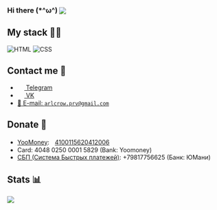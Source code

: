 <h3>Hi there (*^ω^) <img src="https://gpvc.arturio.dev/arlcrow123" align="center" /></h3>

## My stack 👨‍💻	

![HTML](https://img.shields.io/badge/-HTML-%23de4b25?logo=html5&logoColor=white&style=flat-square) 
![CSS](https://img.shields.io/badge/-CSS-%230174b8?logo=css3&logoColor=white&style=flat-square) 

## Contact me 💭
- <a href="https://t.me/arlcrow123"><img src="https://upload.wikimedia.org/wikipedia/commons/thumb/8/82/Telegram_logo.svg/768px-Telegram_logo.svg.png" width=16 height=16 align="center" /> Telegram</a>
- <a href="https://vk.me/arlcrow123"><img src="https://vk.com/images/icons/favicons/fav_logo.ico?6" width=16 height=16 align="center" /> VK</a>
- <a href="mailto:arlcrow.prv@gmail.com">📩 E-mail: `arlcrow.prv@gmail.com`</a>

## Donate 💸
- <a href="https://yoomoney.ru">YooMoney</a>:&#4448;<a href="https://yoomoney.ru/to/4100115620412006">4100115620412006</a>
- Card: 4048 0250 0001 5829 (Bank: Yoomoney)
- <a href="https://sbp.nspk.ru">СБП (Система Быстрых платежей)</a>: +79817756625 (Банк: ЮМани) 
## Stats 📊
<img src="https://github-readme-stats.vercel.app/api?username=arlcrow123&show_icons=true&count_private=true&theme=radical">

<!--
**arlcrow123/arlcrow123** is a ✨ _special_ ✨ repository because its `README.md` (this file) appears on your GitHub profile.

Here are some ideas to get you started:

- 🔭 I’m currently working on ...
- 🌱 I’m currently learning ...
- 👯 I’m looking to collaborate on ...
- 🤔 I’m looking for help with ...
- 💬 Ask me about ...
- 📫 How to reach me: ...
- 😄 Pronouns: ...
- ⚡ Fun fact: ...


### 🛠️ Это GitHub AlexGyver'a 🛠️
Здесь можно найти исходники к проектам и примерам из видео с моего канала [▶️ AlexGyver](https://www.youtube.com/c/AlexGyverShow/) и [▶️ Заметки Ардуинщика](https://www.youtube.com/channel/UC4axiS76D784-ofoTdo5zOA/), а также просто моим разработкам. Основное:
- 💡 Мой сайт со статьями и уроками [AlexGyver.ru](http://alexgyver.ru/)
- ⚙️ Библиотеки для Arduino живут в [этом репозитории](https://github.com/AlexGyver/GyverLibs)
- ⚡Любишь Ардуино-барахло? У меня есть [огромная подборка](https://alexgyver.ru/arduino_shop/) всякого с Aliexpress
- 🧑‍🤝‍🧑 А ещё у нас есть [форум](https://community.alexgyver.ru/), где можно задать вопрос и обсудить свой/чужой проект
- 💬 И про [группу ВК](https://vk.com/diyworkplace) не забывай! 
-->
